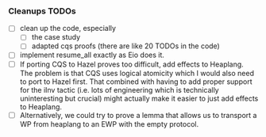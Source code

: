 ### Cleanups TODOs

- [ ] clean up the code, especially
  - [ ] the case study
  - [ ] adapted cqs proofs (there are like 20 TODOs in the code)
- [ ] implement resume_all exactly as Eio does it.
- [ ] If porting CQS to Hazel proves too difficult, add effects to Heaplang.  
       The problem is that CQS uses logical atomicity which I would also need to port to Hazel first.
      That combined with having to add proper support for the iInv tactic (i.e. lots of engineering which is technically uninteresting but crucial) might actually make it easier to just add effects to Heaplang.
- [ ] Alternatively, we could try to prove a lemma that allows us to transport a WP from heaplang to an EWP with the empty protocol.

